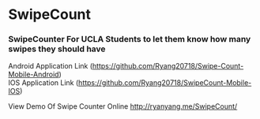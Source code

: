 # SwipeCount
### SwipeCounter For UCLA Students to let them know how many swipes they should have


Android Application Link (https://github.com/Ryang20718/Swipe-Count-Mobile-Android)        
IOS Application Link (https://github.com/Ryang20718/SwipeCount-Mobile-IOS)



View Demo Of Swipe Counter Online http://ryanyang.me/SwipeCount/


